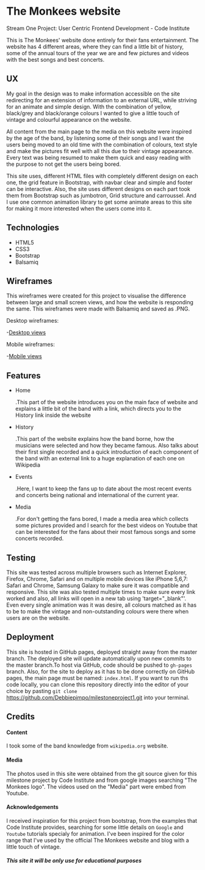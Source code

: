 

   # The Monkees website

Stream One Project: User Centric Frontend Development - Code Institute

This is The Monkees' website done entirely for their fans entertainment. The website has 4 different areas, where they can find a little bit of history, 
some of the annual tours of the year we are and few pictures and videos with the best songs and best concerts.



## UX

My goal in the design was to make information accessible on the site redirecting for an extension of information to an external URL, while striving for
an animate and simple design. With the combination of yellow, black/grey and black/orange colours I wanted to give a little touch of vintage and colourful appearance on the website.

 All content from the main page to the media on this website were inspired by the age of the band, by listening some of their songs and I want the users being moved to an old
time with the combination of colours, text style and make the pictures fit well with all this due to their vintage appearance.
 Every text was being resumed to make them quick and easy reading with the purpose to not get the users being bored.

This site uses, different HTML files with completely different design on each one, the grid feature in Bootstrap, with navbar clear and simple and footer can be interactive.
Also, the site uses different designs on each part took them from Bootstrap such as jumbotron, Grid structure and carroussel. And I use one common animation library to get some 
animate areas to this site for making it more interested when the users come into it.

## Technologies


* HTML5 
* CSS3 
* Bootstrap
* Balsamiq

## Wireframes

This wireframes were created for this project to visualise the difference between large and small screen views, and how the website is responding the same.
This wireframes were made with Balsamiq and saved as .PNG. 

Desktop wireframes:

-[Desktop views](assets/wireframe-desktop/) 

Mobile wireframes:

-[Mobile views](assets/wireframe-mobile/)

## Features

* Home 

  .This part of the website introduces you on the main face of website and explains a little bit of the band with a link, which directs you to the History link inside the website
* History 

  .This part of the website explains how the band borne, how the musicians were selected and how they became famous. Also talks about their first single recorded and a quick introduction of each component of the band with an external link to a huge explanation of each one on Wikipedia
* Events 

  .Here, I want to keep the fans up to date about the most recent events and concerts being national and international of the current year.
* Media 

  .For don't getting the fans bored, I made a media area which collects some pictures provided and I search for the best videos on Youtube that can be interested for the fans about their most famous songs and some concerts recorded.


## Testing

This site was tested across multiple browsers such as Internet Explorer, Firefox, Chrome, Safari and on multiple mobile devices like iPhone 5,6,7: Safari and Chrome, Samsung Galaxy
to make sure it was compatible and responsive. This site was also tested multiple times to make sure every link worked and also, all links will open in a new tab using 'target="_blank"'.
Even every single animation was it was desire, all colours matched as it has to be to make the vintage and non-outstanding colours were there when users are on the website.

## Deployment

This site is hosted in GitHub pages, deployed straight away from the master branch.
The deployed site will update automatically upon new commits to the master branch.To host via GitHub, code should be pushed to `gh-pages` branch.
Also, for the site to deploy as it has to be done correctly on GitHub pages, the main page must be named:  `index.html`.
If you want to run ths code locally, you can clone this repository directly into the editor of your choice by pasting `git clone`
https://github.com/Debbiepimpo/milestoneproject1.git into your terminal.


## Credits

#### Content

 I took some of the band knowledge from `wikipedia.org` website.

#### Media

The photos used in this site were obtained from the git source given for this milestone project by Code Institute and from google images searching "The Monkees logo".
The videos used on the "Media" part were embed from Youtube.

#### Acknowledgements

I received inspiration for this project from bootstrap, from the examples that Code Institute provides, searching for some little details on `Google`
and `Youtube` tutorials specialy for animation. I've been inspired for the color range that 
I've used by the official The Monkees website and blog with a little touch of vintage.


##### This site it will be only use for educational purposes

